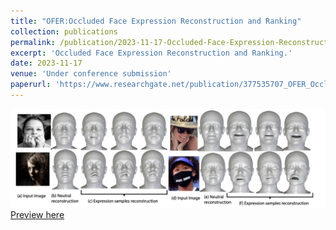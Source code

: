 ```yaml
---
title: "OFER:Occluded Face Expression Reconstruction and Ranking"
collection: publications
permalink: /publication/2023-11-17-Occluded-Face-Expression-Reconstruction-and-Ranking
excerpt: 'Occluded Face Expression Reconstruction and Ranking.'
date: 2023-11-17
venue: 'Under conference submission'
paperurl: 'https://www.researchgate.net/publication/377535707_OFER_Occluded_face_reconstruction_and_ranking'
---
```

![Model](https://github.com/pratheba/pratheba.github.io/blob/master/files/OFER.png)
[Preview here](https://www.researchgate.net/publication/377535707_OFER_Occluded_face_reconstruction_and_ranking)
